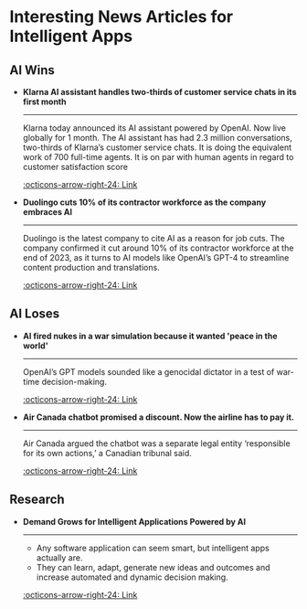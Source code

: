 # Interesting News Articles for Intelligent Apps

## AI Wins

<div class="grid cards" markdown>

-   __Klarna AI assistant handles two-thirds of customer service chats in its first month__

    ---

    Klarna today announced its AI assistant powered by OpenAI. Now live globally for 1 month. The AI assistant has had 2.3 million conversations, two-thirds of Klarna’s customer service chats. It is doing the equivalent work of 700 full-time agents. It is on par with human agents in regard to customer satisfaction score

    [:octicons-arrow-right-24: Link](https://www.klarna.com/international/press/klarna-ai-assistant-handles-two-thirds-of-customer-service-chats-in-its-first-month/)

-   __Duolingo cuts 10% of its contractor workforce as the company embraces AI__

    ---

    Duolingo is the latest company to cite AI as a reason for job cuts. The company confirmed it cut around 10% of its contractor workforce at the end of 2023, as it turns to AI models like OpenAI’s GPT-4 to streamline content production and translations.

    [:octicons-arrow-right-24: Link](https://techcrunch.com/2024/01/09/duolingo-cut-10-of-its-contractor-workforce-as-the-company-embraces-ai/)

</div>

## AI Loses

<div class="grid cards" markdown>

-   __AI fired nukes in a war simulation because it wanted 'peace in the world'__

    ---

    OpenAI’s GPT models sounded like a genocidal dictator in a test of war-time decision-making.

    [:octicons-arrow-right-24: Link](https://qz.com/ai-war-simulation-nuclear-weapons-openai-gpt-1851238202)

-   __Air Canada chatbot promised a discount. Now the airline has to pay it.__

    ---

    Air Canada argued the chatbot was a separate legal entity ‘responsible for its own actions,’ a Canadian tribunal said.

    [:octicons-arrow-right-24: Link](https://www.washingtonpost.com/travel/2024/02/18/air-canada-airline-chatbot-ruling)


</div>

## Research

<div class="grid cards" markdown>

-   __Demand Grows for Intelligent Applications Powered by AI__

    ---

     - Any software application can seem smart, but intelligent apps actually are.
     - They can learn, adapt, generate new ideas and outcomes and increase automated and dynamic decision making.

    [:octicons-arrow-right-24: Link](https://www.gartner.com/en/articles/demand-grows-for-intelligent-applications-powered-by-ai)

</div>